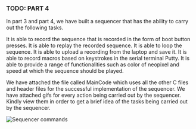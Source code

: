 ### TODO: PART 4 


In part 3 and part 4, we have built a sequencer that has the ability to carry out the following tasks.

It is able to record the sequence that is recorded in the form of boot button presses.
It is able to replay the recorded sequence.
It is able to loop the sequence.
It is able to upload a recording from the laptop and save it.
It is able to record macros based on keystrokes in the serial terminal Putty.
It is able to provide a range of functionalities such as color of neopixel and speed at which the sequence should be played. 

We have attached the file called MainCode which uses all the other C files and header files for the successful implementation of the sequencer. We have attached gifs for every action being carried out by the sequencer. Kindly view them in order to get a brief idea of the tasks being carried out by the sequencer.


![Sequencer commands](https://user-images.githubusercontent.com/114092860/202713086-ac24b9a5-1991-4401-9e7c-1fd5b028c909.png)

